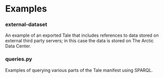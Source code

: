 # Examples

### external-dataset
An example of an exported Tale that includes references to data stored
on external third party servers; in this case the data is stored on The
Arctic Data Center.

### queries.py
Examples of querying various parts of the Tale manifest using SPARQL.